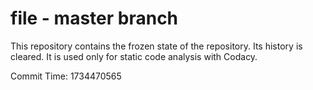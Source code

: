 # file - master branch

This repository contains the frozen state of the repository.
Its history is cleared. It is used only for static code
analysis with Codacy.

Commit Time: 1734470565